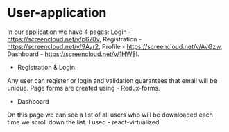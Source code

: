 # User-application

In our application we have 4 pages: 
  Login - https://screencloud.net/v/p670v,
  Registration - https://screencloud.net/v/9Ayr2,
  Profile - https://screencloud.net/v/AvGzw,
  Dashboard - https://screencloud.net/v/1HW8l.

- Registration & Login. 

Any user can register or login and validation guarantees that email will be unique. Page forms are created using - Redux-forms.

- Dashboard

On this page we can see a list of all users who will be downloaded each time we scroll down the list. I used - react-virtualized.




